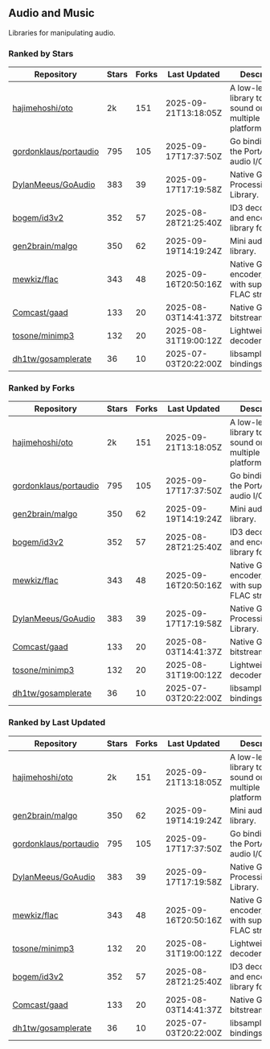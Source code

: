 ## Audio and Music

Libraries for manipulating audio.

### Ranked by Stars

| Repository | Stars | Forks | Last Updated | Description | 
|------------|-------|-------|--------------|-------------|
| [hajimehoshi/oto](https://github.com/hajimehoshi/oto) | 2k | 151 | 2025-09-21T13:18:05Z |  A low-level library to play sound on multiple platforms. |
| [gordonklaus/portaudio](https://github.com/gordonklaus/portaudio) | 795 | 105 | 2025-09-17T17:37:50Z |  Go bindings for the PortAudio audio I/O library. |
| [DylanMeeus/GoAudio](https://github.com/DylanMeeus/GoAudio) | 383 | 39 | 2025-09-17T17:19:58Z |  Native Go Audio Processing Library. |
| [bogem/id3v2](https://github.com/bogem/id3v2) | 352 | 57 | 2025-08-28T21:25:40Z |  ID3 decoding and encoding library for Go. |
| [gen2brain/malgo](https://github.com/gen2brain/malgo) | 350 | 62 | 2025-09-19T14:19:24Z |  Mini audio library. |
| [mewkiz/flac](https://github.com/mewkiz/flac) | 343 | 48 | 2025-09-16T20:50:16Z |  Native Go FLAC encoder/decoder with support for FLAC streams. |
| [Comcast/gaad](https://github.com/Comcast/gaad) | 133 | 20 | 2025-08-03T14:41:37Z |  Native Go AAC bitstream parser. |
| [tosone/minimp3](https://github.com/tosone/minimp3) | 132 | 20 | 2025-08-31T19:00:12Z |  Lightweight MP3 decoder library. |
| [dh1tw/gosamplerate](https://github.com/dh1tw/gosamplerate) | 36 | 10 | 2025-07-03T20:22:00Z |  libsamplerate bindings for go. |

### Ranked by Forks

| Repository | Stars | Forks | Last Updated | Description | 
|------------|-------|-------|--------------|-------------|
| [hajimehoshi/oto](https://github.com/hajimehoshi/oto) | 2k | 151 | 2025-09-21T13:18:05Z |  A low-level library to play sound on multiple platforms. |
| [gordonklaus/portaudio](https://github.com/gordonklaus/portaudio) | 795 | 105 | 2025-09-17T17:37:50Z |  Go bindings for the PortAudio audio I/O library. |
| [gen2brain/malgo](https://github.com/gen2brain/malgo) | 350 | 62 | 2025-09-19T14:19:24Z |  Mini audio library. |
| [bogem/id3v2](https://github.com/bogem/id3v2) | 352 | 57 | 2025-08-28T21:25:40Z |  ID3 decoding and encoding library for Go. |
| [mewkiz/flac](https://github.com/mewkiz/flac) | 343 | 48 | 2025-09-16T20:50:16Z |  Native Go FLAC encoder/decoder with support for FLAC streams. |
| [DylanMeeus/GoAudio](https://github.com/DylanMeeus/GoAudio) | 383 | 39 | 2025-09-17T17:19:58Z |  Native Go Audio Processing Library. |
| [Comcast/gaad](https://github.com/Comcast/gaad) | 133 | 20 | 2025-08-03T14:41:37Z |  Native Go AAC bitstream parser. |
| [tosone/minimp3](https://github.com/tosone/minimp3) | 132 | 20 | 2025-08-31T19:00:12Z |  Lightweight MP3 decoder library. |
| [dh1tw/gosamplerate](https://github.com/dh1tw/gosamplerate) | 36 | 10 | 2025-07-03T20:22:00Z |  libsamplerate bindings for go. |

### Ranked by Last Updated

| Repository | Stars | Forks | Last Updated | Description | 
|------------|-------|-------|--------------|-------------|
| [hajimehoshi/oto](https://github.com/hajimehoshi/oto) | 2k | 151 | 2025-09-21T13:18:05Z |  A low-level library to play sound on multiple platforms. |
| [gen2brain/malgo](https://github.com/gen2brain/malgo) | 350 | 62 | 2025-09-19T14:19:24Z |  Mini audio library. |
| [gordonklaus/portaudio](https://github.com/gordonklaus/portaudio) | 795 | 105 | 2025-09-17T17:37:50Z |  Go bindings for the PortAudio audio I/O library. |
| [DylanMeeus/GoAudio](https://github.com/DylanMeeus/GoAudio) | 383 | 39 | 2025-09-17T17:19:58Z |  Native Go Audio Processing Library. |
| [mewkiz/flac](https://github.com/mewkiz/flac) | 343 | 48 | 2025-09-16T20:50:16Z |  Native Go FLAC encoder/decoder with support for FLAC streams. |
| [tosone/minimp3](https://github.com/tosone/minimp3) | 132 | 20 | 2025-08-31T19:00:12Z |  Lightweight MP3 decoder library. |
| [bogem/id3v2](https://github.com/bogem/id3v2) | 352 | 57 | 2025-08-28T21:25:40Z |  ID3 decoding and encoding library for Go. |
| [Comcast/gaad](https://github.com/Comcast/gaad) | 133 | 20 | 2025-08-03T14:41:37Z |  Native Go AAC bitstream parser. |
| [dh1tw/gosamplerate](https://github.com/dh1tw/gosamplerate) | 36 | 10 | 2025-07-03T20:22:00Z |  libsamplerate bindings for go. |

